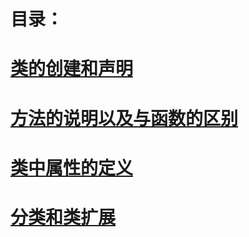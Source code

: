 # 目录：

# [类的创建和声明](/chapter1/lei-de-chuang-jian-he-sheng-ming.md)

# [方法的说明以及与函数的区别](/chapter1/fang-fa-de-shuo-ming-yi-ji-yu-han-shu-de-qu-bie.md)

# [类中属性的定义](/chapter1/lei-zhong-shu-xing-de-ding-yi.md)

# [分类和类扩展](/chapter1/fen-lei-he-lei-kuo-zhan.md)




